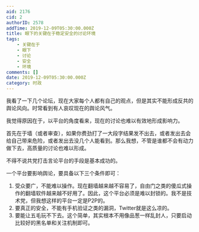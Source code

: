 ```yaml
---
aid: 2176
cid: 2
authorID: 2578
addTime: 2019-12-09T05:30:00.000Z
title: 眼下的关键在于稳定安全的讨论环境
tags:
    - 关键在于
    - 眼下
    - 讨论
    - 安全
    - 环境
comments: []
date: 2019-12-09T05:30:00.000Z
category: 时政
---
```


我看了一下几个论坛，现在大家每个人都有自己的观点，但是其实不能形成反共的舆论风向。时常看到有人哀叹现在的舆论风气。

我觉得原因在于，以平台的角度看来，现在的讨论也难以有效地形成影响力。

首先在于墙（或者审查），如果你费劲打了一大段字结果发不出去，或者发出去会给自己带来危险，或者发出去没几个人能看到。那么我想，不管是谁都不会有动力做下去，高质量的讨论也难以形成。

不得不说共党打击言论平台的手段是基本成功的。

一个平台要影响舆论，要具备以下三个条件即可：

1.  受众要广，不能难以操作。现在翻墙越来越不容易了，自由门之类的傻瓜式操作的翻墙软件越来越不好用了。因此，这个平台必须是难以封锁的。我不是技术党，但我想这样的平台一定是P2P的。
2.  要真正的安全，不能有手机验证之类的漏洞，Twitter就是这么凉的。
3.  要能让五毛玩不下去。这个简单，其实根本不用像品葱一样乱封人，只要启动比较好的黑名单和关注机制即可。
